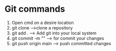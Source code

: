 # Git commands
1. Open cmd on a desire location <br>
2. git clone <your git hub repo link> -->clone a repository <br>
3. git add .  --> Add git into your local system <br>
4. git commit -m "<message while committing the changes >" --> for commit your changes <br>
5. git push origin main --> push committed changes <br>
